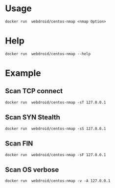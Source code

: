 # Usage
```
docker run  webdroid/centos-nmap <nmap Option>
```

# Help 
```
docker run  webdroid/centos-nmap --help
```

# Example

## Scan TCP connect 
```
docker run  webdroid/centos-nmap -sT 127.0.0.1
```

## Scan SYN Stealth  
```
docker run  webdroid/centos-nmap -sS 127.0.0.1
```

## Scan FIN
```
docker run  webdroid/centos-nmap -sF 127.0.0.1
```

## Scan OS verbose
```
docker run  webdroid/centos-nmap -v -A 127.0.0.1
```
